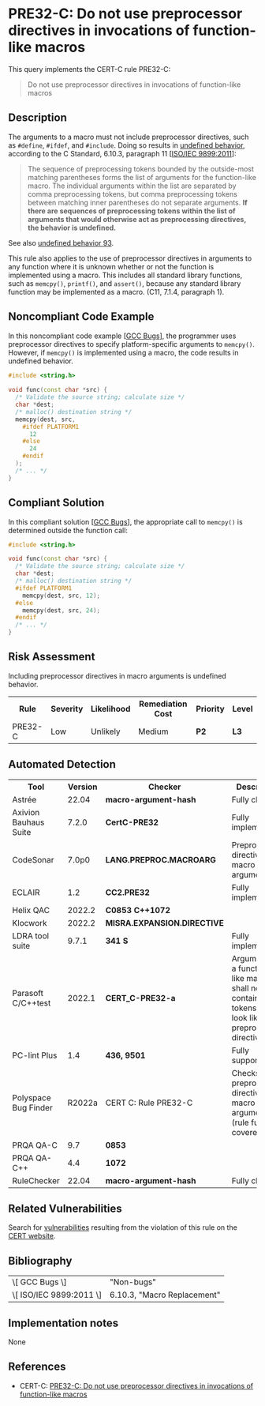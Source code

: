 # PRE32-C: Do not use preprocessor directives in invocations of function-like macros

This query implements the CERT-C rule PRE32-C:

> Do not use preprocessor directives in invocations of function-like macros



## Description

The arguments to a macro must not include preprocessor directives, such as `#define`, `#ifdef`, and `#include`. Doing so results in [undefined behavior](https://wiki.sei.cmu.edu/confluence/display/c/BB.+Definitions#BB.Definitions-undefinedbehavior), according to the C Standard, 6.10.3, paragraph 11 \[[ISO/IEC 9899:2011](https://wiki.sei.cmu.edu/confluence/display/c/AA.+Bibliography#AA.Bibliography-ISO-IEC9899-2011)\]:

> The sequence of preprocessing tokens bounded by the outside-most matching parentheses forms the list of arguments for the function-like macro. The individual arguments within the list are separated by comma preprocessing tokens, but comma preprocessing tokens between matching inner parentheses do not separate arguments. **If there are sequences of preprocessing tokens within the list of arguments that would otherwise act as preprocessing directives, the behavior is undefined.**


See also [undefined behavior 93](https://wiki.sei.cmu.edu/confluence/display/c/CC.+Undefined+Behavior#CC.UndefinedBehavior-ub_93).

This rule also applies to the use of preprocessor directives in arguments to any function where it is unknown whether or not the function is implemented using a macro. This includes all standard library functions, such as `memcpy()`, `printf()`, and `assert()`, because any standard library function may be implemented as a macro. (C11, 7.1.4, paragraph 1).

## Noncompliant Code Example

In this noncompliant code example \[[GCC Bugs](http://gcc.gnu.org/bugs.html#nonbugs_c)\], the programmer uses preprocessor directives to specify platform-specific arguments to `memcpy()`. However, if `memcpy()` is implemented using a macro, the code results in undefined behavior.

```cpp
#include <string.h>
 
void func(const char *src) {
  /* Validate the source string; calculate size */
  char *dest;
  /* malloc() destination string */ 
  memcpy(dest, src,
    #ifdef PLATFORM1
      12
    #else
      24
    #endif
  );
  /* ... */
}

```

## Compliant Solution

In this compliant solution \[[GCC Bugs](http://gcc.gnu.org/bugs.html#nonbugs_c)\], the appropriate call to `memcpy()` is determined outside the function call:

```cpp
#include <string.h>

void func(const char *src) {
  /* Validate the source string; calculate size */
  char *dest;
  /* malloc() destination string */ 
  #ifdef PLATFORM1
    memcpy(dest, src, 12);
  #else
    memcpy(dest, src, 24);
  #endif
  /* ... */
}
```

## Risk Assessment

Including preprocessor directives in macro arguments is undefined behavior.

<table> <tbody> <tr> <th> Rule </th> <th> Severity </th> <th> Likelihood </th> <th> Remediation Cost </th> <th> Priority </th> <th> Level </th> </tr> <tr> <td> PRE32-C </td> <td> Low </td> <td> Unlikely </td> <td> Medium </td> <td> <strong>P2</strong> </td> <td> <strong>L3</strong> </td> </tr> </tbody> </table>


## Automated Detection

<table> <tbody> <tr> <th> Tool </th> <th> Version </th> <th> Checker </th> <th> Description </th> </tr> <tr> <td> <a> Astrée </a> </td> <td> 22.04 </td> <td> <strong>macro-argument-hash</strong> </td> <td> Fully checked </td> </tr> <tr> <td> <a> Axivion Bauhaus Suite </a> </td> <td> 7.2.0 </td> <td> <strong>CertC-PRE32</strong> </td> <td> Fully implemented </td> </tr> <tr> <td> <a> CodeSonar </a> </td> <td> 7.0p0 </td> <td> <strong>LANG.PREPROC.MACROARG</strong> </td> <td> Preprocessing directives in macro argument </td> </tr> <tr> <td> <a> ECLAIR </a> </td> <td> 1.2 </td> <td> <strong>CC2.PRE32</strong> </td> <td> Fully implemented </td> </tr> <tr> <td> <a> Helix QAC </a> </td> <td> 2022.2 </td> <td> <strong>C0853</strong> <strong>C++1072</strong> </td> <td> </td> </tr> <tr> <td> <a> Klocwork </a> </td> <td> 2022.2 </td> <td> <strong>MISRA.EXPANSION.DIRECTIVE</strong> </td> <td> </td> </tr> <tr> <td> <a> LDRA tool suite </a> </td> <td> 9.7.1 </td> <td> <strong>341 S</strong> </td> <td> Fully implemented </td> </tr> <tr> <td> <a> Parasoft C/C++test </a> </td> <td> 2022.1 </td> <td> <strong>CERT_C-PRE32-a</strong> </td> <td> Arguments to a function-like macro shall not contain tokens that look like preprocessing directives </td> </tr> <tr> <td> <a> PC-lint Plus </a> </td> <td> 1.4 </td> <td> <strong>436, 9501</strong> </td> <td> Fully supported </td> </tr> <tr> <td> <a> Polyspace Bug Finder </a> </td> <td> R2022a </td> <td> <a> CERT C: Rule PRE32-C </a> </td> <td> Checks for preprocessor directive in macro argument (rule fully covered) </td> </tr> <tr> <td> <a> PRQA QA-C </a> </td> <td> 9.7 </td> <td> <strong>0853</strong> </td> <td> </td> </tr> <tr> <td> <a> PRQA QA-C++ </a> </td> <td> 4.4 </td> <td> <strong>1072 </strong> </td> <td> </td> </tr> <tr> <td> <a> RuleChecker </a> </td> <td> 22.04 </td> <td> <strong>macro-argument-hash</strong> </td> <td> Fully checked </td> </tr> </tbody> </table>


## Related Vulnerabilities

Search for [vulnerabilities](https://wiki.sei.cmu.edu/confluence/display/c/BB.+Definitions#BB.Definitions-vulnerability) resulting from the violation of this rule on the [CERT website](https://www.kb.cert.org/vulnotes/bymetric?searchview&query=FIELD+KEYWORDS+contains+PRE32-C).

## Bibliography

<table> <tbody> <tr> <td> \[ <a> GCC Bugs </a> \] </td> <td> "Non-bugs" </td> </tr> <tr> <td> \[ <a> ISO/IEC 9899:2011 </a> \] </td> <td> 6.10.3, "Macro Replacement" </td> </tr> </tbody> </table>


## Implementation notes

None

## References

* CERT-C: [PRE32-C: Do not use preprocessor directives in invocations of function-like macros](https://wiki.sei.cmu.edu/confluence/display/c)
